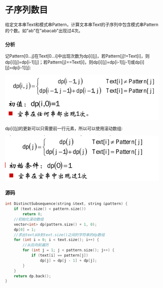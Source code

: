 # 子序列数目


给定文本串Text和模式串Pattern，计算文本串Text的子序列中包含模式串Pattern的个数。如"ab"在"abacab"出现过4次。

### 分析

记Pattern[0...j]在Text[0...i]中出现次数为dp[i][j]，若Pattern[j]!=Text[i]，则dp[i][j]=dp[i-1][j]；若Pattern[j]==Text[i]，则dp[i][j]=dp[i-1][j-1]或dp[i][j]=dp[i-1][j]:

![](../img/67.png)

dp[i][j]的更新可以只需要前一行元素，所以可以使用滚动数组:

![](../img/68.png)

### 源码

```cpp
int DistinctSubsequence(string &text, string &pattern) {
    if (text.size() < pattern.size())
        return 0;
    //初始化滚动数组
    vector<int> dp(pattern.size() + 1, 0);
    dp[0] = 1;
    //求出text从0到text.size()之间的字符串的dp数组
    for (int i = 0; i < text.size(); i++) {
        //从后向前遍历
        for (int j = 1; j < pattern.size(); j++) {
            if (text[i] == pattern[j])
                dp[j] = dp[j - 1] + dp[j];
        }
    }
    return dp.back();
}
```
